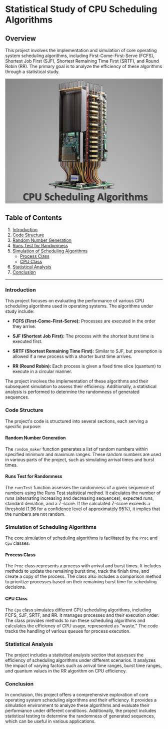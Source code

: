 # Statistical Study of CPU Scheduling Algorithms

## Overview

This project involves the implementation and simulation of core operating system scheduling algorithms, including First-Come-First-Serve (FCFS), Shortest Job First (SJF), Shortest Remaining Time First (SRTF), and Round Robin (RR). The primary goal is to analyze the efficiency of these algorithms through a statistical study.

![](pic.png)

## Table of Contents

1. [Introduction](#introduction)
2. [Code Structure](#code-structure)
3. [Random Number Generation](#random-number-generation)
4. [Runs Test for Randomness](#runs-test-for-randomness)
5. [Simulation of Scheduling Algorithms](#simulation-of-scheduling-algorithms)
    - [Process Class](#process-class)
    - [CPU Class](#cpu-class)
6. [Statistical Analysis](#statistical-analysis)
7. [Conclusion](#conclusion)

---

### Introduction <a name="introduction"></a>

This project focuses on evaluating the performance of various CPU scheduling algorithms used in operating systems. The algorithms under study include:

- **FCFS (First-Come-First-Serve):** Processes are executed in the order they arrive.

- **SJF (Shortest Job First):** The process with the shortest burst time is executed first.

- **SRTF (Shortest Remaining Time First):** Similar to SJF, but preemption is allowed if a new process with a shorter burst time arrives.

- **RR (Round Robin):** Each process is given a fixed time slice (quantum) to execute in a circular manner.

The project involves the implementation of these algorithms and their subsequent simulation to assess their efficiency. Additionally, a statistical analysis is performed to determine the randomness of generated sequences.

### Code Structure <a name="code-structure"></a>

The project's code is structured into several sections, each serving a specific purpose:

#### Random Number Generation <a name="random-number-generation"></a>

The `random_maker` function generates a list of random numbers within specified minimum and maximum ranges. These random numbers are used in various parts of the project, such as simulating arrival times and burst times.

#### Runs Test for Randomness <a name="runs-test-for-randomness"></a>

The `runsTest` function assesses the randomness of a given sequence of numbers using the Runs Test statistical method. It calculates the number of runs (alternating increasing and decreasing sequences), expected runs, standard deviation, and a Z-score. If the calculated Z-score exceeds a threshold (1.96 for a confidence level of approximately 95%), it implies that the numbers are not random.

### Simulation of Scheduling Algorithms <a name="simulation-of-scheduling-algorithms"></a>

The core simulation of scheduling algorithms is facilitated by the `Proc` and `Cpu` classes.

#### Process Class <a name="process-class"></a>

The `Proc` class represents a process with arrival and burst times. It includes methods to update the remaining burst time, track the finish time, and create a copy of the process. The class also includes a comparison method to prioritize processes based on their remaining burst time for scheduling decisions.

#### CPU Class <a name="cpu-class"></a>

The `Cpu` class simulates different CPU scheduling algorithms, including FCFS, SJF, SRTF, and RR. It manages processes and their execution order. The class provides methods to run these scheduling algorithms and calculates the efficiency of CPU usage, represented as "waste." The code tracks the handling of various queues for process execution.

### Statistical Analysis <a name="statistical-analysis"></a>

The project includes a statistical analysis section that assesses the efficiency of scheduling algorithms under different scenarios. It analyzes the impact of varying factors such as arrival time ranges, burst time ranges, and quantum values in the RR algorithm on CPU efficiency.

### Conclusion <a name="conclusion"></a>

In conclusion, this project offers a comprehensive exploration of core operating system scheduling algorithms and their efficiency. It provides a simulation environment to analyze these algorithms and evaluate their performance under different conditions. Additionally, the project includes statistical testing to determine the randomness of generated sequences, which can be useful in various applications.
